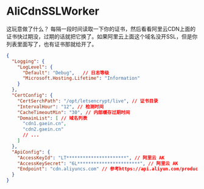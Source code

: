 # AliCdnSSLWorker

这玩意做了什么？
每隔一段时间读取一下你的证书，然后看看阿里云CDN上面的证书快过期没，过期的话就把它换了。如果阿里云上面这个域名没开SSL，但是你列表里面写了，也有证书那就给开了。

```json
{
  "Logging": {
    "LogLevel": {
      "Default": "Debug",   // 日志等级
      "Microsoft.Hosting.Lifetime": "Information"
    }
  },
  "CertConfig": {
    "CertSerchPath": "/opt/letsencrypt/live", // 证书目录
    "IntervalHour": "12", // 检测时间
    "CacheTimeoutMin": "30", // 内部缓存过期时间
    "DomainList": [ // 域名列表
      "cdn1.gaein.cn",
      "cdn2.gaein.cn"
      // ...
    ]
  },
  "ApiConfig": {
    "AccessKeyId": "LT**********************", // 阿里云 AK
    "AccessKeySecret": "6L***********************", // 阿里云 AK
    "Endpoint": "cdn.aliyuncs.com" // 参考https://api.aliyun.com/product/Cdn
  }
}
```
